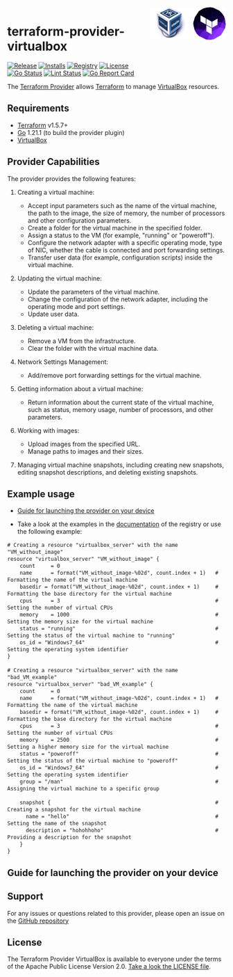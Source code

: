 <!-- markdownlint-disable first-line-h1 no-inline-html -->
<a href="https://terraform.io">
    <img src="https://raw.githubusercontent.com/mixdone/terraform-provider-virtualbox/main/assets/terraform-logo.png" alt="Terraform logo" title="Terraform" align="right" height="75" />
</a>
<a href="https://www.virtualbox.org/">
    <img src="https://raw.githubusercontent.com/mixdone/terraform-provider-virtualbox/main/assets/vb-logo.png" alt="VirtualBox logo" title="VirtualBox" align="right" height="75" />
</a>

# terraform-provider-virtualbox

[![Release](https://img.shields.io/github/v/release/daria-barsukova/terraform-provider-virtualbox)](https://github.com/daria-barsukova/terraform-provider-virtualbox/releases)
[![Installs](https://img.shields.io/badge/dynamic/json?logo=terraform&label=installs&query=$.data.attributes.downloads&url=https%3A%2F%2Fregistry.terraform.io%2Fv2%2Fproviders%2F712)](https://registry.terraform.io/providers/daria-barsukova/virtualbox)
[![Registry](https://img.shields.io/badge/registry-doc%40latest-lightgrey?logo=terraform)](https://registry.terraform.io/providers/daria-barsukova/virtualbox/latest/docs)
[![License](https://img.shields.io/badge/license-Apache-blue.svg)](https://github.com/mixdone/terraform-provider-virtualbox/blob/main/LICENSE)  
[![Go Status](https://github.com/mixdone/terraform-provider-virtualbox/workflows/CI/badge.svg)](https://github.com/mixdone/terraform-provider-virtualbox/actions)
[![Lint Status](https://github.com/mixdone/terraform-provider-virtualbox/workflows/CodeQL/badge.svg)](https://github.com/mixdone/terraform-provider-virtualbox/actions)
[![Go Report Card](https://goreportcard.com/badge/github.com/mixdone/terraform-provider-virtualbox)](https://goreportcard.com/report/github.com/mixdone/terraform-provider-virtualbox)  

The [Terraform Provider](https://registry.terraform.io/providers/daria-barsukova/virtualbox/latest) allows [Terraform](https://terraform.io) to manage [VirtualBox](https://www.virtualbox.org/) resources.

## Requirements

-	[Terraform](https://www.terraform.io/downloads.html)  v1.5.7+
-	[Go](https://golang.org/doc/install) 1.21.1 (to build the provider plugin)
-  [VirtualBox](https://www.virtualbox.org/manual/ch02.html)

## Provider Capabilities

The provider provides the following features:

1. Creating a virtual machine:
   - Accept input parameters such as the name of the virtual machine, the path to the image, the size of memory, the number of processors and other configuration parameters.
   - Create a folder for the virtual machine in the specified folder.
   - Assign a status to the VM (for example, "running" or "poweroff").
   - Configure the network adapter with a specific operating mode, type of NIC, whether the cable is connected and port forwarding settings.
   - Transfer user data (for example, configuration scripts) inside the virtual machine.

2. Updating the virtual machine:
   - Update the parameters of the virtual machine.
   - Change the configuration of the network adapter, including the operating mode and port settings.
   - Update user data.

3. Deleting a virtual machine:
   - Remove a VM from the infrastructure.
   - Clear the folder with the virtual machine data.

4. Network Settings Management:
   - Add/remove port forwarding settings for the virtual machine.

5. Getting information about a virtual machine:
   - Return information about the current state of the virtual machine, such as status, memory usage, number of processors, and other parameters.

6. Working with images:
   - Upload images from the specified URL.
   - Manage paths to images and their sizes.
  
7. Managing virtual machine snapshots, including creating new snapshots, editing snapshot descriptions, and deleting existing snapshots.

## Example usage

* [Guide for launching the provider on your device ](https://github.com/mixdone/terraform-provider-virtualbox/main/GUIDE.md)

* Take a look at the examples in the [documentation](https://registry.terraform.io/providers/daria-barsukova/virtualbox/latest/docs) of the registry or use the following example:

```hcl
# Creating a resource "virtualbox_server" with the name "VM_without_image"
resource "virtualbox_server" "VM_without_image" {
    count     = 0
    name      = format("VM_without_image-%02d", count.index + 1)   # Formatting the name of the virtual machine
    basedir = format("VM_without_image-%02d", count.index + 1)     # Formatting the base directory for the virtual machine
    cpus      = 3                                                  # Setting the number of virtual CPUs
    memory    = 1000                                               # Setting the memory size for the virtual machine
    status = "running"                                             # Setting the status of the virtual machine to "running"
    os_id = "Windows7_64"                                          # Setting the operating system identifier
}

# Creating a resource "virtualbox_server" with the name "bad_VM_example"
resource "virtualbox_server" "bad_VM_example" {
    count     = 0
    name      = format("VM_without_image-%02d", count.index + 1)   # Formatting the name of the virtual machine
    basedir = format("VM_without_image-%02d", count.index + 1)     # Formatting the base directory for the virtual machine
    cpus      = 3                                                  # Setting the number of virtual CPUs
    memory    = 2500                                               # Setting a higher memory size for the virtual machine
    status = "poweroff"                                            # Setting the status of the virtual machine to "poweroff"
    os_id = "Windows7_64"                                          # Setting the operating system identifier
    group = "/man"                                                 # Assigning the virtual machine to a specific group

    snapshot {                                                     # Creating a snapshot for the virtual machine
      name = "hello"                                               # Setting the name of the snapshot
      description = "hohohhoho"                                    # Providing a description for the snapshot
    }
}
```

## Guide for launching the provider on your device 


## Support
For any issues or questions related to this provider, please open an issue on the [GitHub repository](https://github.com/mixdone/terraform-provider-virtualbox)

## License

The Terraform Provider VirtualBox is available to everyone under the terms of the Apache Public License Version 2.0. [Take a look the LICENSE file](LICENSE).
